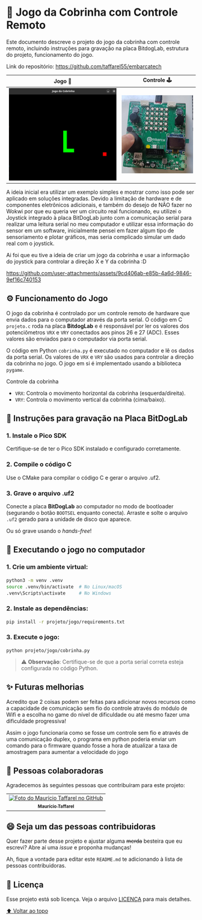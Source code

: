 # 🐍 Jogo da Cobrinha com Controle Remoto

Este documento descreve o projeto do jogo da cobrinha com controle remoto, incluindo instruções para gravação na placa BitdogLab, estrutura do projeto, funcionamento do jogo.

Link do repositório: https://github.com/taffarel55/embarcatech

|                      Jogo 🐍                      |           Controle 🕹️            |
| :-----------------------------------------------: | :------------------------------: |
| ![Print do jogo da cobrinha](assets/cobrinha.png) | ![Controle](assets/controle.png) |

A ideia inicial era utilizar um exemplo simples e mostrar como isso pode ser aplicado em soluções integradas. Devido a limitação de hardware e de componentes eletrônicos adicionais, e também do desejo de NÃO fazer no Wokwi por que eu queria ver um circuito real funcionando, eu utilizei o Joystick integrado à placa BitDogLab junto com a comunicação serial para realizar uma leitura serial no meu computador e utilizar essa informação do sensor em um software, inicialmente pensei em fazer algum tipo de sensoriamento e plotar gráficos, mas seria complicado simular um dado real com o joystick.

Ai foi que eu tive a ideia de criar um jogo da cobrinha e usar a informação do joystick para controlar a direção X e Y da cobrinha :D

https://github.com/user-attachments/assets/9cd406ab-e85b-4a6d-9846-9ef16c740153

## ⚙️ Funcionamento do Jogo

O jogo da cobrinha é controlado por um controle remoto de hardware que envia dados para o computador através da porta serial. O código em C `projeto.c` roda na placa **BitdogLab** e é responsável por ler os valores dos potenciômetros `VRX` e `VRY` conectados aos pinos 26 e 27 (ADC). Esses valores são enviados para o computador via porta serial.

O código em Python `cobrinha.py` é executado no computador e lê os dados da porta serial. Os valores de `VRX` e `VRY` são usados para controlar a direção da cobrinha no jogo. O jogo em si é implementado usando a biblioteca `pygame`.

Controle da cobrinha

- `VRX`: Controla o movimento horizontal da cobrinha (esquerda/direita).
- `VRY`: Controla o movimento vertical da cobrinha (cima/baixo).

## 📌 Instruções para gravação na Placa BitDogLab

### 1. Instale o Pico SDK

Certifique-se de ter o Pico SDK instalado e configurado corretamente.

### 2. Compile o código C

Use o CMake para compilar o código C e gerar o arquivo .uf2.

### 3. Grave o arquivo .uf2

Conecte a placa **BitDogLab** ao computador no modo de bootloader (segurando o botão `BOOTSEL` enquanto conecta). Arraste e solte o arquivo `.uf2` gerado para a unidade de disco que aparece.

Ou só grave usando o _hands-free_!

## 📌 Executando o jogo no computador

### 1. Crie um ambiente virtual:

```bash
python3 -m venv .venv
source .venv/bin/activate  # No Linux/macOS
.venv\Scripts\activate     # No Windows
```

### 2. Instale as dependências:

```bash
pip install -r projeto/jogo/requirements.txt
```

### 3. Execute o jogo:

```
python projeto/jogo/cobrinha.py
```

> ⚠️ **Observação**:
> Certifique-se de que a porta serial correta esteja configurada no código Python.

## ✨ Futuras melhorias

Acredito que 2 coisas podem ser feitas para adicionar novos recursos como a capacidade de comunicação sem fio do controle através do módulo de Wifi e a escolha no game do nível de dificuldade ou até mesmo fazer uma dificuldade progressiva!

Assim o jogo funcionaria como se fosse um controle sem fio e através de uma comunicação duplex, o programa em python poderia enviar um comando para o firmware quando fosse a hora de atualizar a taxa de amostragem para aumentar a velocidade do jogo

## 🤝 Pessoas colaboradoras

Agradecemos às seguintes pessoas que contribuíram para este projeto:

<table>
  <tr>
    <td align="center">
      <a href="https://github.com/taffarel55">
        <img src="https://avatars3.githubusercontent.com/u/18634201" width="100px;" alt="Foto do Maurício Taffarel no GitHub"/><br>
        <sub>
          <b>Maurício Taffarel</b>
        </sub>
      </a>
    </td>
    <!--
    <td align="center">
      <a href="#">
        <img src="https://s2.glbimg.com/FUcw2usZfSTL6yCCGj3L3v3SpJ8=/smart/e.glbimg.com/og/ed/f/original/2019/04/25/zuckerberg_podcast.jpg" width="100px;" alt="Foto do Mark Zuckerberg"/><br>
        <sub>
          <b>Mark Zuckerberg</b>
        </sub>
      </a>
    </td>
    <td align="center">
      <a href="#">
        <img src="https://miro.medium.com/max/360/0*1SkS3mSorArvY9kS.jpg" width="100px;" alt="Foto do Steve Jobs"/><br>
        <sub>
          <b>Steve Jobs</b>
        </sub>
      </a>
    </td>
    -->
  </tr>
</table>

## 😄 Seja um das pessoas contribuidoras<br>

Quer fazer parte desse projeto e ajustar alguma ~~merda~~ besteira que eu escrevi? Abre aí uma _issue_ e proponha mudanças!

Ah, fique a vontade para editar este `README.md` te adicionando à lista de pessoas contribuidoras.

## 📝 Licença

Esse projeto está sob licença. Veja o arquivo [LICENÇA](LICENSE) para mais detalhes.

[⬆ Voltar ao topo](#inicio)<br>
